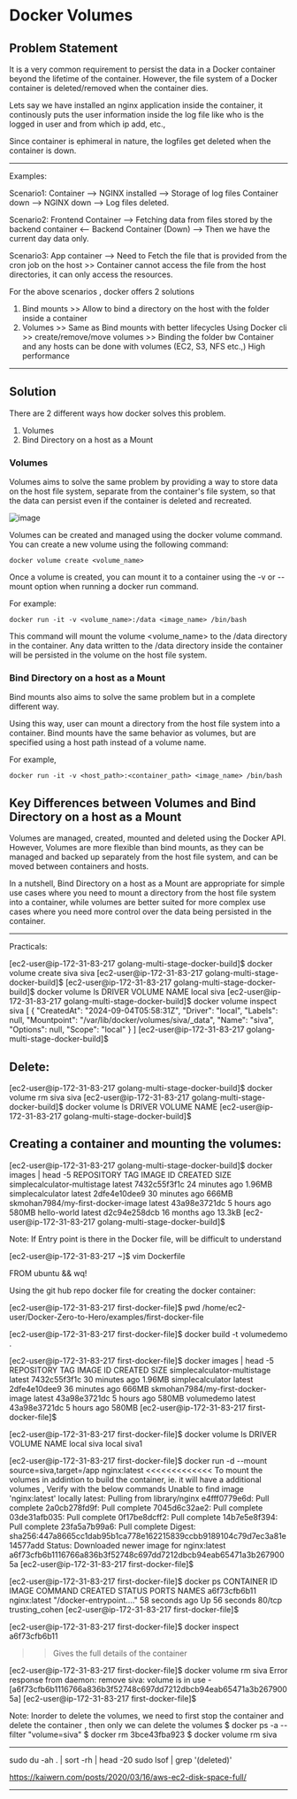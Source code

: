 # Docker Volumes

## Problem Statement

It is a very common requirement to persist the data in a Docker container beyond the lifetime of the container. However, the file system
of a Docker container is deleted/removed when the container dies. 

Lets say we have installed an nginx application inside the container, it continously puts the user information inside the log file like who is the logged in user and from which ip add, etc., 

Since container is ephimeral in nature, the logfiles get deleted when the container is down.

---------------------------------------------------------

Examples:

Scenario1:
Container --> NGINX installed --> Storage of log files
Container down --> NGINX down --> Log files deleted.

Scenario2: Frontend Container --> Fetching data from files stored by the backend container <-- Backend Container (Down) --> Then we have the current day data only.

Scenario3: App container --> Need to Fetch the file that is provided from the cron job on the host >> Container cannot access the file from the host directories, it can only access the resources.

For the above scenarios , docker offers 2 solutions

1. Bind mounts >> Allow to bind a directory on the host with the folder inside a container
2. Volumes >> Same as Bind mounts with better lifecycles
              Using Docker cli >> create/remove/move volumes >>
              Binding the folder bw Container and any hosts can be done with volumes (EC2, S3, NFS etc.,)
              High performance
---------------------------------------------------------

## Solution

There are 2 different ways how docker solves this problem.

1. Volumes
2. Bind Directory on a host as a Mount

### Volumes 

Volumes aims to solve the same problem by providing a way to store data on the host file system, separate from the container's file system, 
so that the data can persist even if the container is deleted and recreated.

![image](https://user-images.githubusercontent.com/43399466/218018334-286d8949-d155-4d55-80bc-24827b02f9b1.png)


Volumes can be created and managed using the docker volume command. You can create a new volume using the following command:

```
docker volume create <volume_name>
```

Once a volume is created, you can mount it to a container using the -v or --mount option when running a docker run command. 

For example:

```
docker run -it -v <volume_name>:/data <image_name> /bin/bash
```

This command will mount the volume <volume_name> to the /data directory in the container. Any data written to the /data directory
inside the container will be persisted in the volume on the host file system.

### Bind Directory on a host as a Mount

Bind mounts also aims to solve the same problem but in a complete different way.

Using this way, user can mount a directory from the host file system into a container. Bind mounts have the same behavior as volumes, but
are specified using a host path instead of a volume name. 

For example, 

```
docker run -it -v <host_path>:<container_path> <image_name> /bin/bash
```

## Key Differences between Volumes and Bind Directory on a host as a Mount

Volumes are managed, created, mounted and deleted using the Docker API. However, Volumes are more flexible than bind mounts, as 
they can be managed and backed up separately from the host file system, and can be moved between containers and hosts.

In a nutshell, Bind Directory on a host as a Mount are appropriate for simple use cases where you need to mount a directory from the host file system into
a container, while volumes are better suited for more complex use cases where you need more control over the data being persisted
in the container.

---------------------------------------------------------

Practicals:

[ec2-user@ip-172-31-83-217 golang-multi-stage-docker-build]$ docker volume create siva
siva
[ec2-user@ip-172-31-83-217 golang-multi-stage-docker-build]$
[ec2-user@ip-172-31-83-217 golang-multi-stage-docker-build]$ docker volume ls
DRIVER    VOLUME NAME
local     siva
[ec2-user@ip-172-31-83-217 golang-multi-stage-docker-build]$ docker volume inspect siva
[
    {
        "CreatedAt": "2024-09-04T05:58:31Z",
        "Driver": "local",
        "Labels": null,
        "Mountpoint": "/var/lib/docker/volumes/siva/_data",
        "Name": "siva",
        "Options": null,
        "Scope": "local"
    }
]
[ec2-user@ip-172-31-83-217 golang-multi-stage-docker-build]$


Delete:
-----
[ec2-user@ip-172-31-83-217 golang-multi-stage-docker-build]$ docker volume rm siva
siva
[ec2-user@ip-172-31-83-217 golang-multi-stage-docker-build]$ docker volume ls
DRIVER    VOLUME NAME
[ec2-user@ip-172-31-83-217 golang-multi-stage-docker-build]$



Creating a container and mounting the volumes:
---------------------------------------------

[ec2-user@ip-172-31-83-217 golang-multi-stage-docker-build]$ docker images | head -5
REPOSITORY                          TAG       IMAGE ID       CREATED          SIZE
simplecalculator-multistage         latest    7432c55f3f1c   24 minutes ago   1.96MB
simplecalculator                    latest    2dfe4e10dee9   30 minutes ago   666MB
skmohan7984/my-first-docker-image   latest    43a98e3721dc   5 hours ago      580MB
hello-world                         latest    d2c94e258dcb   16 months ago    13.3kB
[ec2-user@ip-172-31-83-217 golang-multi-stage-docker-build]$


Note: If Entry point is there in the Docker file, will be difficult to understand

[ec2-user@ip-172-31-83-217 ~]$ vim Dockerfile

FROM ubuntu && wq!


Using the git hub repo docker file for creating the docker container:

[ec2-user@ip-172-31-83-217 first-docker-file]$ pwd
/home/ec2-user/Docker-Zero-to-Hero/examples/first-docker-file


[ec2-user@ip-172-31-83-217 first-docker-file]$ docker build -t volumedemo .


[ec2-user@ip-172-31-83-217 first-docker-file]$ docker images | head -5
REPOSITORY                          TAG       IMAGE ID       CREATED          SIZE
simplecalculator-multistage         latest    7432c55f3f1c   30 minutes ago   1.96MB
simplecalculator                    latest    2dfe4e10dee9   36 minutes ago   666MB
skmohan7984/my-first-docker-image   latest    43a98e3721dc   5 hours ago      580MB
volumedemo                          latest    43a98e3721dc   5 hours ago      580MB
[ec2-user@ip-172-31-83-217 first-docker-file]$

[ec2-user@ip-172-31-83-217 first-docker-file]$ docker volume ls
DRIVER    VOLUME NAME
local     siva
local     siva1


[ec2-user@ip-172-31-83-217 first-docker-file]$ docker run -d --mount source=siva,target=/app nginx:latest      <<<<<<<<<<<<< To mount the volumes in addintion to build the container, ie. it will have a additional volumes , Verify with the below commands
Unable to find image 'nginx:latest' locally
latest: Pulling from library/nginx
e4fff0779e6d: Pull complete
2a0cb278fd9f: Pull complete
7045d6c32ae2: Pull complete
03de31afb035: Pull complete
0f17be8dcff2: Pull complete
14b7e5e8f394: Pull complete
23fa5a7b99a6: Pull complete
Digest: sha256:447a8665cc1dab95b1ca778e162215839ccbb9189104c79d7ec3a81e14577add
Status: Downloaded newer image for nginx:latest
a6f73cfb6b1116766a836b3f52748c697dd7212dbcb94eab65471a3b2679005a
[ec2-user@ip-172-31-83-217 first-docker-file]$



[ec2-user@ip-172-31-83-217 first-docker-file]$ docker ps
CONTAINER ID   IMAGE          COMMAND                  CREATED          STATUS          PORTS     NAMES
a6f73cfb6b11   nginx:latest   "/docker-entrypoint.…"   58 seconds ago   Up 56 seconds   80/tcp    trusting_cohen
[ec2-user@ip-172-31-83-217 first-docker-file]$



[ec2-user@ip-172-31-83-217 first-docker-file]$ docker inspect a6f73cfb6b11
>> Gives the full details of the container

[ec2-user@ip-172-31-83-217 first-docker-file]$ docker volume rm siva
Error response from daemon: remove siva: volume is in use - [a6f73cfb6b1116766a836b3f52748c697dd7212dbcb94eab65471a3b2679005a]
[ec2-user@ip-172-31-83-217 first-docker-file]$

Note: Inorder to delete the volumes, we need to first stop the container and delete the container , then only we can delete the volumes
$ docker ps -a --filter "volume=siva"
$ docker rm 3bce43fba923
$ docker volume rm siva
***********************************************************************************




sudo du -ah . | sort -rh | head -20
sudo lsof | grep '(deleted)'

https://kaiwern.com/posts/2020/03/16/aws-ec2-disk-space-full/


--------------------------------------------------------------------------------
